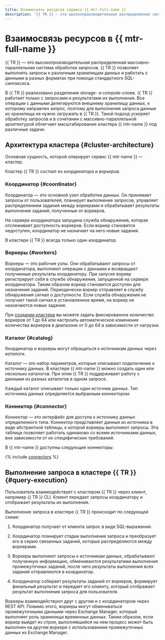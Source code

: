 ```yaml
---
title: Взаимосвязь ресурсов сервиса {{ mtr-full-name }}
description: '{{ TR }} — это высокопроизводительная распределенная система обработки запросов, работающая как SQL-движок. Сервис {{ mtr-name }} позволяет выполнять запросы к различным хранилищам данных и работать с данными в разных форматах при помощи стандартного SQL-синтаксиса. Основная сущность, которой оперирует сервис {{ mtr-name }}, — кластер.'
---
```


# Взаимосвязь ресурсов в {{ mtr-full-name }}

{{ TR }} — это высокопроизводительная распределенная массивно-параллельная система обработки запросов. {{ TR }} позволяет выполнять запросы к различным хранилищам данных и работать с данными в разных форматах при помощи стандартного SQL-синтаксиса.

В {{ TR }} реализовано разделение storage- и compute-слоев. {{ TR }} работает только с запросами и результатами их выполнения. Все операции с данными делегируются внешнему хранилищу данных, к которому направлен запрос, поэтому для выполнения запроса данные из хранилища не нужно загружать в {{ TR }}. Такой подход ускоряет обработку запросов и в сочетании с массивно-параллельной архитектурой облегчает масштабирование кластера {{ mtr-name }} под различные задачи.

## Архитектура кластера {#cluster-architecture}

Основная сущность, которой оперирует сервис {{ mtr-name }} — кластер.

Кластер {{ TR }}  состоит из _координатора_ и _воркеров_.

### Координатор {#coordinator}

Координатор — это основной узел обработки данных. Он принимает запросы от пользователей, планирует выполнение запросов, управляет распределением заданий между воркерами и обрабатывает результаты выполнения заданий, полученные от воркеров.

На сервере координатора запущена служба обнаружения, которая отслеживает доступность воркеров. Если воркер становится недоступен, координатор не назначает на него новые задания.

В кластере {{ TR }} всегда только один координатор.

### Воркеры {#workers}

Воркеры — это рабочие узлы. Они обрабатывают запросы от координатора, выполняют операции с данными и возвращают полученные результаты координатору. При запуске воркер регистрирует себя в службе обнаружения, запущенной на сервере координатора. Таким образом воркер становится доступен для назначения заданий. Периодически воркер отправляет в службу обнаружения сигнал о доступности. Если служба обнаружения не получает такой сигнал в установленное время, на воркер не назначаются новые задания.

При [создании кластера](../operations/cluster-create.md) вы можете задать фиксированное количество воркеров от 1 до 64 или настроить автоматическое изменение количества воркеров в диапазоне от 0 до 64 в зависимости от нагрузки.

### Каталог {#catalog}

Координатор и воркеры могут обращаться к источникам данных через _каталоги_.

Каталог — это набор параметров, которые описывают подключение к источнику данных. В кластере {{ mtr-name }} можно создать один или несколько каталогов. При этом {{ TR }} поддерживает работу с данными из разных каталогов в одном запросе.

Каждый каталог описывает только один источник данных. Тип источника данных определяется выбранным _коннектором_.

### Коннектор {#connector}

_Коннектор_ — это интерфейс для доступа к источнику данных определенного типа. Коннектор представляет данные из источника в виде абстрактной таблицы, к которой воркеры выполняют запросы. Эта таблица позволяет работать одинаково со всеми источниками данных, вне зависимости от их специфических требований.

В {{ mtr-name }} доступны следующие коннекторы:

{% include [connectors](../../_includes/managed-trino/connector-list.md) %}

## Выполнение запроса в кластере {{ TR }} {#query-execution}

Пользователь взаимодействует с кластером {{ TR }} через клиент, например {{ TR }} CLI. Клиент передает запросы координатору и отображает результаты их выполнения.

Выполнение запроса в кластере {{ TR }} происходит по следующей схеме:

1. Координатор получает от клиента запрос в виде SQL-выражения.

1. Координатор планирует стадии выполнения запроса и преобразует его в серию связанных заданий, которые распределяются между воркерами.

1. Воркеры выполняют запросы к источникам данных, обрабатывают полученную информацию, обмениваются результатами выполнения промежуточных заданий, после чего результаты выполнения всех заданий отправляются в координатор.

1. Координатор собирает результаты заданий от воркеров, формирует финальный результат и передает его клиенту, который отображает результат выполнения запроса для пользователя.

Воркеры взаимодействуют друг с другом и с координатором через REST API. Помимо этого, воркеры могут обмениваться промежуточными данными через Exchange Manager, который выполняет роль хранилища временных данных. Таким образом, если воркер выйдет из строя, выполнявшийся на нем процесс может быть выполнен на другом воркере с использованием промежуточных данных из Exchange Manager.
